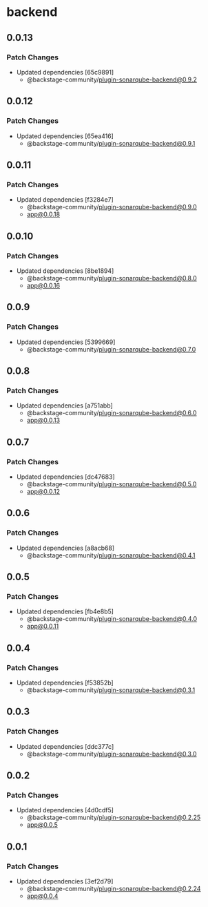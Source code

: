 # backend

## 0.0.13

### Patch Changes

- Updated dependencies [65c9891]
  - @backstage-community/plugin-sonarqube-backend@0.9.2

## 0.0.12

### Patch Changes

- Updated dependencies [65ea416]
  - @backstage-community/plugin-sonarqube-backend@0.9.1

## 0.0.11

### Patch Changes

- Updated dependencies [f3284e7]
  - @backstage-community/plugin-sonarqube-backend@0.9.0
  - app@0.0.18

## 0.0.10

### Patch Changes

- Updated dependencies [8be1894]
  - @backstage-community/plugin-sonarqube-backend@0.8.0
  - app@0.0.16

## 0.0.9

### Patch Changes

- Updated dependencies [5399669]
  - @backstage-community/plugin-sonarqube-backend@0.7.0

## 0.0.8

### Patch Changes

- Updated dependencies [a751abb]
  - @backstage-community/plugin-sonarqube-backend@0.6.0
  - app@0.0.13

## 0.0.7

### Patch Changes

- Updated dependencies [dc47683]
  - @backstage-community/plugin-sonarqube-backend@0.5.0
  - app@0.0.12

## 0.0.6

### Patch Changes

- Updated dependencies [a8acb68]
  - @backstage-community/plugin-sonarqube-backend@0.4.1

## 0.0.5

### Patch Changes

- Updated dependencies [fb4e8b5]
  - @backstage-community/plugin-sonarqube-backend@0.4.0
  - app@0.0.11

## 0.0.4

### Patch Changes

- Updated dependencies [f53852b]
  - @backstage-community/plugin-sonarqube-backend@0.3.1

## 0.0.3

### Patch Changes

- Updated dependencies [ddc377c]
  - @backstage-community/plugin-sonarqube-backend@0.3.0

## 0.0.2

### Patch Changes

- Updated dependencies [4d0cdf5]
  - @backstage-community/plugin-sonarqube-backend@0.2.25
  - app@0.0.5

## 0.0.1

### Patch Changes

- Updated dependencies [3ef2d79]
  - @backstage-community/plugin-sonarqube-backend@0.2.24
  - app@0.0.4
